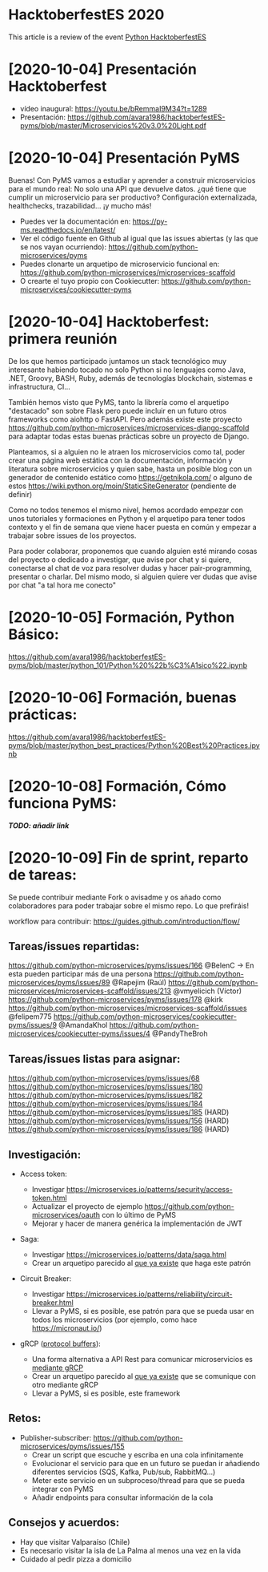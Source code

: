 # HacktoberfestES 2020

This article is a review of the event [Python HacktoberfestES](https://hacktoberfest.es.python.org/)


# [2020-10-04] Presentación Hacktoberfest
- vídeo inaugural:
  https://youtu.be/bRemmaI9M34?t=1289
- Presentación:
  https://github.com/avara1986/hacktoberfestES-pyms/blob/master/Microservicios%20v3.0%20Light.pdf


# [2020-10-04] Presentación PyMS

Buenas! Con PyMS vamos a estudiar y aprender a construir microservicios para el mundo real: No solo una API que devuelve datos. ¿qué tiene que cumplir un microservicio para ser productivo? Configuración externalizada, healthchecks, trazabilidad... ¡y mucho más!

- Puedes ver la documentación en: https://py-ms.readthedocs.io/en/latest/
- Ver el código fuente en Github al igual que las issues abiertas (y las que se nos vayan ocurriendo): https://github.com/python-microservices/pyms
- Puedes clonarte un arquetipo de microservicio funcional en: https://github.com/python-microservices/microservices-scaffold
- O crearte el tuyo propio con Cookiecutter: https://github.com/python-microservices/cookiecutter-pyms

# [2020-10-04] Hacktoberfest: primera reunión

De los que hemos participado juntamos un stack tecnológico muy interesante habiendo tocado no solo Python si no lenguajes como Java, .NET, Groovy, BASH, Ruby, además de tecnologías blockchain, sistemas e infrastructura, CI...

También hemos visto que PyMS, tanto la librería como el arquetipo "destacado" son sobre Flask pero puede incluir en un futuro otros frameworks como aiohttp o FastAPI. Pero además existe este proyecto https://github.com/python-microservices/microservices-django-scaffold para adaptar todas estas buenas prácticas sobre un proyecto de Django.

Planteamos, si a alguien no le atraen los microservicios como tal, poder crear una página web estática con la documentación, información y literatura sobre microservicios y quien sabe, hasta un posible blog con un generador de contenido estático como https://getnikola.com/ o alguno de estos https://wiki.python.org/moin/StaticSiteGenerator (pendiente de definir)

Como no todos tenemos el mismo nivel, hemos acordado empezar con unos tutoriales y formaciones en Python y el arquetipo para tener todos contexto y el fin de semana que viene hacer puesta en común y empezar a trabajar sobre issues de los proyectos.

Para poder colaborar, proponemos que cuando alguien esté mirando cosas del proyecto o dedicado a investigar, que avise por chat y si quiere, conectarse al chat de voz para resolver dudas y hacer pair-programming, presentar o charlar. Del mismo modo, si alguien quiere ver dudas que avise por chat "a tal hora me conecto"


# [2020-10-05] Formación, Python Básico:

https://github.com/avara1986/hacktoberfestES-pyms/blob/master/python_101/Python%20%22b%C3%A1sico%22.ipynb

# [2020-10-06] Formación, buenas prácticas:

https://github.com/avara1986/hacktoberfestES-pyms/blob/master/python_best_practices/Python%20Best%20Practices.ipynb

# [2020-10-08] Formación, Cómo funciona PyMS:

***TODO: añadir link***

# [2020-10-09] Fin de sprint, reparto de tareas:
Se puede contribuir mediante Fork o avisadme y os añado como colaboradores para poder trabajar sobre el mismo repo. Lo que prefiráis!

workflow para contribuir:
https://guides.github.com/introduction/flow/

## Tareas/issues repartidas:
https://github.com/python-microservices/pyms/issues/166 @BelenC -> En esta pueden participar más de una persona
https://github.com/python-microservices/pyms/issues/89 @Rapejim (Raúl)
https://github.com/python-microservices/microservices-scaffold/issues/213 @vmyelicich (Víctor)
https://github.com/python-microservices/pyms/issues/178 @kirk
https://github.com/python-microservices/microservices-scaffold/issues @felipem775 
https://github.com/python-microservices/cookiecutter-pyms/issues/9 @AmandaKhol
https://github.com/python-microservices/cookiecutter-pyms/issues/4 @PandyTheBroh

## Tareas/issues listas para asignar:
https://github.com/python-microservices/pyms/issues/68
https://github.com/python-microservices/pyms/issues/180
https://github.com/python-microservices/pyms/issues/182
https://github.com/python-microservices/pyms/issues/184
https://github.com/python-microservices/pyms/issues/185 (HARD)
https://github.com/python-microservices/pyms/issues/156 (HARD)
https://github.com/python-microservices/pyms/issues/186 (HARD)

## Investigación:
- Access token:
    - Investigar https://microservices.io/patterns/security/access-token.html
    - Actualizar el proyecto de ejemplo https://github.com/python-microservices/oauth con lo último de PyMS
    - Mejorar y hacer de manera genérica la implementación de JWT
- Saga:
    - Investigar https://microservices.io/patterns/data/saga.html
    - Crear un arquetipo parecido al [que ya existe](https://github.com/python-microservices/microservices-scaffold) que haga este patrón
- Circuit Breaker:
    - Investigar https://microservices.io/patterns/reliability/circuit-breaker.html
    - Llevar a PyMS, si es posible, ese patrón para que se pueda usar en todos los microservicios (por ejemplo, como hace https://micronaut.io/)

- gRCP ([protocol buffers](https://grpc.io/docs/what-is-grpc/introduction/)):
    - Una forma alternativa a API Rest para comunicar microservicios es [mediante gRCP](https://grpc.io/docs/languages/python/quickstart/)
    - Crear un arquetipo parecido al [que ya existe](https://github.com/python-microservices/microservices-scaffold) que se comunique con otro mediante gRCP
    - Llevar a PyMS, si es posible, este framework

## Retos:
- Publisher-subscriber: https://github.com/python-microservices/pyms/issues/155
    - Crear un script que escuche y escriba en una cola infinitamente
    - Evolucionar el servicio para que en un futuro se puedan ir añadiendo diferentes servicios (SQS, Kafka, Pub/sub, RabbitMQ...)
    - Meter este servicio en un subproceso/thread para que se pueda integrar con PyMS
    - Añadir endpoints para consultar información de la cola


## Consejos y acuerdos:
- Hay que visitar Valparaíso (Chile)
- Es necesario visitar la isla de La Palma al menos una vez en la vida
- Cuidado al pedir pizza a domicilio